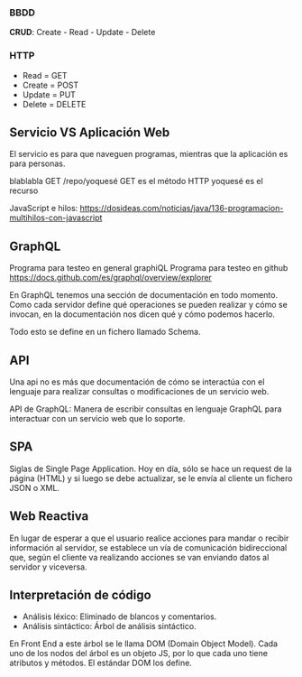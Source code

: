
### BBDD
**CRUD**: Create - Read - Update - Delete

### HTTP
* Read = GET
* Create = POST
* Update = PUT
* Delete = DELETE

## Servicio VS Aplicación Web
El servicio es para que naveguen programas, mientras que la aplicación es para personas.


blablabla GET /repo/yoquesé
GET es el método HTTP
yoquesé es el recurso

JavaScript e hilos: https://dosideas.com/noticias/java/136-programacion-multihilos-con-javascript


## GraphQL
Programa para testeo en general graphiQL
Programa para testeo en github https://docs.github.com/es/graphql/overview/explorer

En GraphQL tenemos una sección de documentación en todo momento. Como cada servidor define qué operaciones se pueden realizar y cómo se invocan, en la documentación nos dicen qué y cómo podemos hacerlo.

Todo esto se define en un fichero llamado Schema.

## API
Una api no es más que documentación de cómo se interactúa con el lenguaje para realizar consultas o modificaciones de un servicio web.

API de GraphQL: Manera de escribir consultas en lenguaje GraphQL para interactuar con un servicio web que lo soporte.


## SPA
Siglas de Single Page Application. Hoy en día, sólo se hace un request de la página (HTML) y si luego se debe actualizar, se le envía al cliente un fichero JSON o XML.

## Web Reactiva
En lugar de esperar a que el usuario realice acciones para mandar o recibir información  al servidor, se establece un vía de comunicación bidireccional que, según el cliente va realizando acciones se van enviando datos al servidor y viceversa.

## Interpretación  de código

* Análisis léxico: Eliminado de blancos y comentarios.
* Análisis sintáctico: Árbol de análisis sintáctico.

En Front End a este árbol se le llama DOM (Domain Object Model). Cada uno de los nodos del árbol es un objeto JS, por lo que cada uno tiene atributos y métodos. El estándar DOM los define.